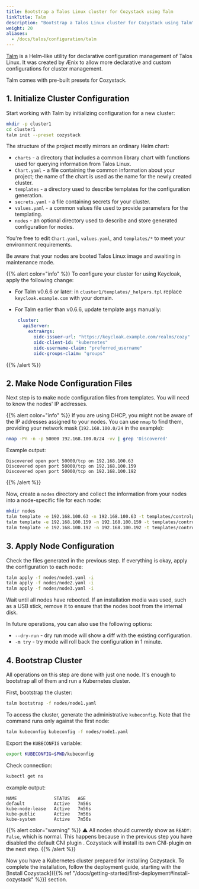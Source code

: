 ```yaml
---
title: Bootstrap a Talos Linux cluster for Cozystack using Talm
linkTitle: Talm
description: "Bootstrap a Talos Linux cluster for Cozystack using Talm"
weight: 20
aliases:
  - /docs/talos/configuration/talm
---
```


[Talm](https://github.com/cozystack/talm) is a Helm-like utility for declarative configuration management of Talos Linux.
It was created by Ænix to allow more declarative and custom configurations for cluster management.

Talm comes with pre-built presets for Cozystack.

## 1. Initialize Cluster Configuration

Start working with Talm by initializing configuration for a new cluster:

```bash
mkdir -p cluster1
cd cluster1
talm init --preset cozystack
```

The structure of the project mostly mirrors an ordinary Helm chart:

- `charts` - a directory that includes a common library chart with functions used for querying information from Talos Linux.
- `Chart.yaml` - a file containing the common information about your project; the name of the chart is used as the name for the newly created cluster.
- `templates` - a directory used to describe templates for the configuration generation.
- `secrets.yaml` - a file containing secrets for your cluster.
- `values.yaml` - a common values file used to provide parameters for the templating.
- `nodes` - an optional directory used to describe and store generated configuration for nodes.

You're free to edit `Chart.yaml`, `values.yaml`, and `templates/*` to meet your environment requirements.

Be aware that your nodes are booted Talos Linux image and awaiting in maintenance mode.

{{% alert color="info" %}}
To configure your cluster for using Keycloak, apply the following change:

-   For Talm v0.6.6 or later: in `cluster1/templates/_helpers.tpl` replace  `keycloak.example.com` with your domain.
    
-   For Talm earlier than v0.6.6, update template args manually:

    ```yaml
     cluster:
       apiServer:
         extraArgs:
           oidc-issuer-url: "https://keycloak.example.com/realms/cozy"
           oidc-client-id: "kubernetes"
           oidc-username-claim: "preferred_username"
           oidc-groups-claim: "groups"
    ```
{{% /alert %}}

## 2. Make Node Configuration Files

Next step is to make node configuration files from templates.
You will need to know the nodes' IP addresses.

{{% alert color="info" %}}
If you are using DHCP, you might not be aware of the IP addresses assigned to your nodes.
You can use `nmap` to find them, providing your network mask (`192.168.100.0/24` in the example):

```bash
nmap -Pn -n -p 50000 192.168.100.0/24 -vv | grep 'Discovered'
```

Example output:

```
Discovered open port 50000/tcp on 192.168.100.63
Discovered open port 50000/tcp on 192.168.100.159
Discovered open port 50000/tcp on 192.168.100.192
```
{{% /alert %}}

Now, create a `nodes` directory and collect the information from your nodes into a node-specific file for each node:

```bash
mkdir nodes
talm template -e 192.168.100.63 -n 192.168.100.63 -t templates/controlplane.yaml -i > nodes/node1.yaml
talm template -e 192.168.100.159 -n 192.168.100.159 -t templates/controlplane.yaml -i > nodes/node2.yaml
talm template -e 192.168.100.192 -n 192.168.100.192 -t templates/controlplane.yaml -i > nodes/node3.yaml
```

## 3. Apply Node Configuration

Check the files generated in the previous step.
If everything is okay, apply the configuration to each node:

```bash
talm apply -f nodes/node1.yaml -i
talm apply -f nodes/node2.yaml -i
talm apply -f nodes/node3.yaml -i
```

Wait until all nodes have rebooted.
If an installation media was used, such as a USB stick, remove it to ensure that the nodes boot from the internal disk.

In future operations, you can also use the following options:

- `--dry-run` - dry run mode will show a diff with the existing configuration.
- `-m try` - try mode will roll back the configuration in 1 minute.

## 4. Bootstrap Cluster

All operations on this step are done with just one node.
It's enough to bootstrap all of them and run a Kubernetes cluster.

First, bootstrap the cluster:

```bash
talm bootstrap -f nodes/node1.yaml
```

To access the cluster, generate the administrative `kubeconfig`.
Note that the command runs only against the first node:

```bash
talm kubeconfig kubeconfig -f nodes/node1.yaml
```

Export the `KUBECONFIG` variable:
```bash
export KUBECONFIG=$PWD/kubeconfig
```

Check connection:
```bash
kubectl get ns
```

example output:
```console
NAME              STATUS   AGE
default           Active   7m56s
kube-node-lease   Active   7m56s
kube-public       Active   7m56s
kube-system       Active   7m56s
```

{{% alert color="warning" %}}
:warning: All nodes should currently show as `READY: False`, which is normal.
This happens because in the previous step you have disabled the default CNI plugin .
Cozystack will install its own CNI-plugin on the next step.
{{% /alert %}}


Now you have a Kubernetes cluster prepared for installing Cozystack.
To complete the installation, follow the deployment guide, starting with the
[Install Cozystack]({{% ref "/docs/getting-started/first-deployment#install-cozystack" %}}) section.
